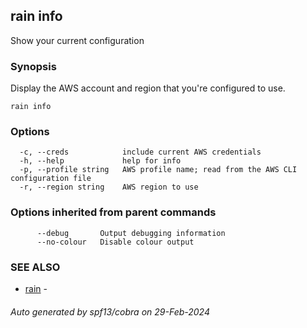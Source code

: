 ## rain info

Show your current configuration

### Synopsis

Display the AWS account and region that you're configured to use.

```
rain info
```

### Options

```
  -c, --creds            include current AWS credentials
  -h, --help             help for info
  -p, --profile string   AWS profile name; read from the AWS CLI configuration file
  -r, --region string    AWS region to use
```

### Options inherited from parent commands

```
      --debug       Output debugging information
      --no-colour   Disable colour output
```

### SEE ALSO

* [rain](index.md)	 - 

###### Auto generated by spf13/cobra on 29-Feb-2024

